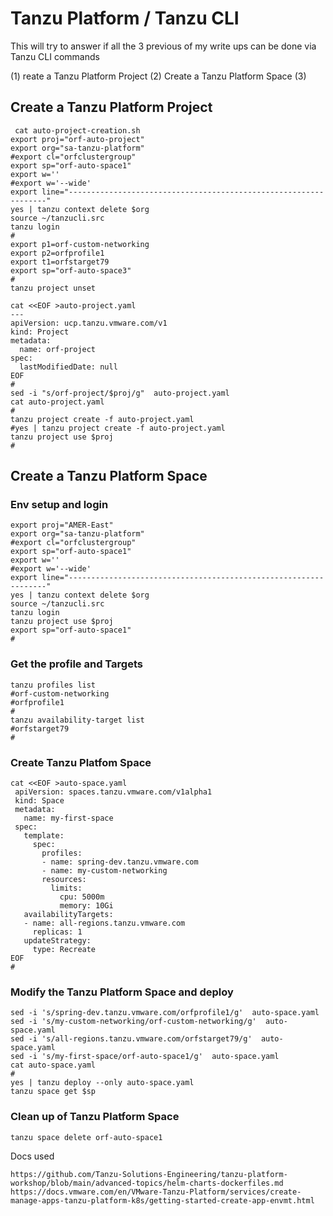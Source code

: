 # Tanzu Platform / Tanzu CLI

This will try to answer if all the 3 previous of my write ups can be done via Tanzu CLI commands

(1) reate a Tanzu Platform Project
(2) Create a Tanzu Platform Space
(3) 

## Create a Tanzu Platform Project

```
 cat auto-project-creation.sh
export proj="orf-auto-project"
export org="sa-tanzu-platform"
#export cl="orfclustergroup"
export sp="orf-auto-space1"
export w=''
#export w='--wide'
export line="-----------------------------------------------------------------"
yes | tanzu context delete $org
source ~/tanzucli.src
tanzu login
#
export p1=orf-custom-networking
export p2=orfprofile1
export t1=orfstarget79
export sp="orf-auto-space3"
#
tanzu project unset

cat <<EOF >auto-project.yaml
---
apiVersion: ucp.tanzu.vmware.com/v1
kind: Project
metadata:
  name: orf-project
spec:
  lastModifiedDate: null
EOF
#
sed -i "s/orf-project/$proj/g"  auto-project.yaml
cat auto-project.yaml
#
tanzu project create -f auto-project.yaml
#yes | tanzu project create -f auto-project.yaml
tanzu project use $proj
#
```

## Create a Tanzu Platform Space

### Env setup and login
```
export proj="AMER-East"
export org="sa-tanzu-platform"
#export cl="orfclustergroup"
export sp="orf-auto-space1"
export w=''
#export w='--wide'
export line="-----------------------------------------------------------------"
yes | tanzu context delete $org
source ~/tanzucli.src
tanzu login
tanzu project use $proj
export sp="orf-auto-space1"
#
```
### Get the profile and Targets

```
tanzu profiles list
#orf-custom-networking
#orfprofile1
#
tanzu availability-target list
#orfstarget79
#
```
### Create Tanzu Platfom Space

```
cat <<EOF >auto-space.yaml
 apiVersion: spaces.tanzu.vmware.com/v1alpha1
 kind: Space
 metadata:
   name: my-first-space
 spec:
   template:
     spec:
       profiles:
       - name: spring-dev.tanzu.vmware.com
       - name: my-custom-networking
       resources:
         limits:
           cpu: 5000m
           memory: 10Gi
   availabilityTargets:
   - name: all-regions.tanzu.vmware.com
     replicas: 1
   updateStrategy:
     type: Recreate
EOF
#
```

### Modify the Tanzu Platform Space and deploy

```
sed -i 's/spring-dev.tanzu.vmware.com/orfprofile1/g'  auto-space.yaml
sed -i 's/my-custom-networking/orf-custom-networking/g'  auto-space.yaml
sed -i 's/all-regions.tanzu.vmware.com/orfstarget79/g'  auto-space.yaml
sed -i 's/my-first-space/orf-auto-space1/g'  auto-space.yaml
cat auto-space.yaml
#
yes | tanzu deploy --only auto-space.yaml
tanzu space get $sp
```
### Clean up of Tanzu Platform Space

```
tanzu space delete orf-auto-space1
```


Docs used
```
https://github.com/Tanzu-Solutions-Engineering/tanzu-platform-workshop/blob/main/advanced-topics/helm-charts-dockerfiles.md
https://docs.vmware.com/en/VMware-Tanzu-Platform/services/create-manage-apps-tanzu-platform-k8s/getting-started-create-app-envmt.html
```
